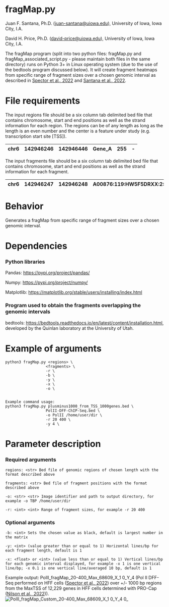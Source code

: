 # fragMap.py #
Juan F. Santana, Ph.D. (<juan-santana@uiowa.edu>), University of Iowa, Iowa City, I.A.

David H. Price, Ph.D. (<david-price@uiowa.edu>), University of Iowa, Iowa City, I.A.

The fragMap program (split into two python files: fragMap.py and fragMap_associated_script.py - please maintain both files in the same directory) runs on Python 3+ in Linux operating system (due to the use of the bedtools program discussed below). It will create fragment heatmaps from specific range of fragment sizes over a chosen genomic interval as described in [Spector et al., 2022](https://www.nature.com/articles/s41467-022-29739-x) and [Santana et al., 2022](https://academic.oup.com/nar/advance-article/doi/10.1093/nar/gkac678/6659871?guestAccessKey=88024805-7d8e-4421-a032-dbef1c737757). 

# File requirements #
The input regions file should be a six column tab delimited bed file that contains chromosome, start and end positions as well as the strand information for each region. The regions can be of any length as long as the length is an even number and the center is a feature under study (e.g. transcription start site [TSS]). 
 
| chr6 | 142946246 | 142946446 | Gene_A | 255 | - |
|:----:|:---------:|:---------:|:------:|:---:|:-:|

The input fragments file should be a six column tab delimited bed file that contains chromosome, start and end positions as well as the strand information for each fragment.

| chr6 | 142946247 | 142946248 | A00876:119:HW5F5DRXX:2:2207:29170:1157 | 255 | - |
|:----:|:---------:|:---------:|:--------------------------------------:|:---:|:-:|


# Behavior #
Generates a fragMap from specific range of fragment sizes over a chosen genomic interval. 

# Dependencies #
### Python libraries ###
Pandas: https://pypi.org/project/pandas/

Numpy: https://pypi.org/project/numpy/

Matplotlib: https://matplotlib.org/stable/users/installing/index.html

### Program used to obtain the fragments overlapping the genomic intervals ###
bedtools: https://bedtools.readthedocs.io/en/latest/content/installation.html, developed by the Quinlan laboratory at the University of Utah. 

# Example of arguments #
```
python3 fragMap.py <regions> \
                  <fragments> \
                  -r \
                  -b \
                  -y \
                  -x \
                  -o \


Example command usage: 
python3 fragMap.py plusminus1000_from_TSS_1000genes.bed \
                  PolII-DFF-ChIP-Seq.bed \
                  -o PolII /home/user/dir \
                  -r 20 400 \
                  -y 4 \

```
# Parameter description #
### Required arguments ###
```
regions: <str> Bed file of genomic regions of chosen length with the format described above

fragments: <str> Bed file of fragment positions with the format described above

-o: <str> <str> Image identifier and path to output directory, for example -o TBP /home/user/dir

-r: <int> <int> Range of fragment sizes, for example -r 20 400
```
### Optional arguments ###
```
-b: <int> Sets the chosen value as black, default is largest number in the matrix

-y: <int> (value greater than or equal to 1) Horizontal lines/bp for each fragment length, default is 1

-x: <float> or <int> (value less than or equal to 1) Vertical lines/bp for each genomic interval displayed, for example -x 1 is one vertical line/bp; -x 0.1 is one vertical line/averaged 10 bp, default is 1

```
Example output: PolII_fragMap_20-400_Max_68609_X_1 0_Y_4 (Pol II DFF-Seq performed on HFF cells ([Spector et al., 2022](https://www.nature.com/articles/s41467-022-29739-x)) over +/- 1000 bp regions from the MaxTSS of 12,229 genes in HFF cells determined with PRO-Cap ([Nilson et al., 2022](https://doi.org/10.1093/nar/gkac678))).
![PolII_fragMap_Custom_20-400_Max_68609_X_1 0_Y_4 0_](https://user-images.githubusercontent.com/38702786/190675335-1b8271ef-a0f7-449e-9ac3-aeee7dca6611.png)

